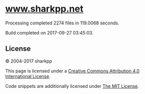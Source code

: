 # www.sharkpp.net

Processing completed 2274 files in 119.0068 seconds.

Build completed on 2017-09-27 03:45:03.

## License

&copy; 2004-2017 sharkpp

This page is licensed under a [Creative Commons Attribution 4.0 International License](http://creativecommons.org/licenses/by/4.0/).

Code snippets are additionally licensed under [The MIT License](http://opensource.org/licenses/MIT).
